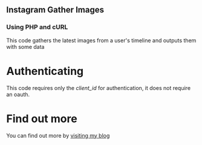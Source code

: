 ## Instagram Gather Images

### Using PHP and cURL

This code gathers the latest images from a user's timeline and outputs them with some data

# Authenticating

This code requires only the *client_id* for authentication, it does not require an oauth.

# Find out more

You can find out more by [visiting my blog]({{http://franhaselden.github.io/api/2015/02/17/getting-started-with-instagram-api/}})